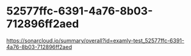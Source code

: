 # 52577ffc-6391-4a76-8b03-712896ff2aed
https://sonarcloud.io/summary/overall?id=examly-test_52577ffc-6391-4a76-8b03-712896ff2aed
